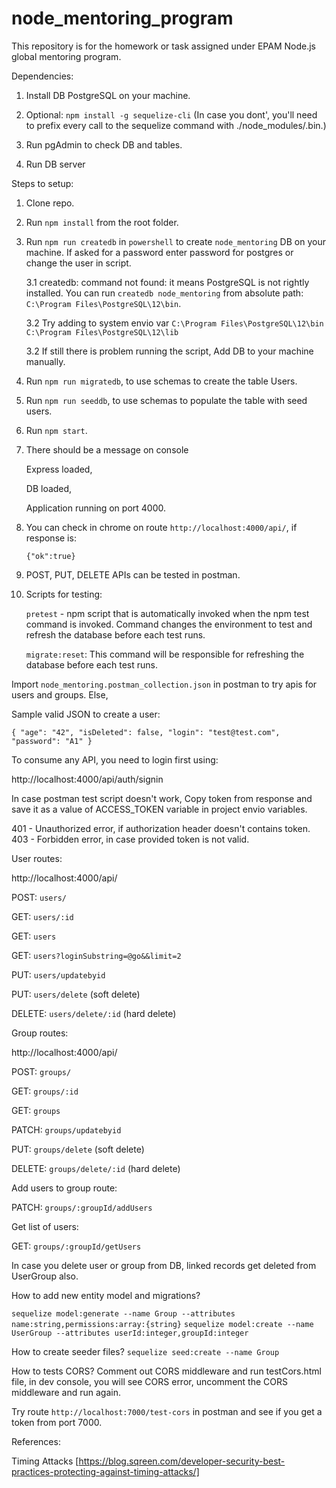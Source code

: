 # node_mentoring_program
This repository is for the homework or task assigned under EPAM Node.js global mentoring program.

Dependencies:
1. Install DB PostgreSQL on your machine.
2. Optional: `npm install -g sequelize-cli` 
(In case you dont', you'll need to prefix every call to the sequelize command with 
./node_modules/.bin.)
3. Run pgAdmin to check DB and tables.

2. Run DB server

Steps to setup:

1. Clone repo.
2. Run `npm install` from the root folder.
3. Run `npm run createdb` in `powershell` to create `node_mentoring` DB on your machine. 
   If asked for a password enter password for postgres or change the user in script.
    
    3.1 createdb: command not found: it means PostgreSQL is not rightly installed. You can
        run `createdb node_mentoring` from absolute path: `C:\Program Files\PostgreSQL\12\bin`.
        
    3.2 Try adding to system envio var 
        `C:\Program Files\PostgreSQL\12\bin`
        `C:\Program Files\PostgreSQL\12\lib`
        
    3.2 If still there is problem running the script, Add DB to your machine manually.
4. Run `npm run migratedb`, to use schemas to create the table Users.
5. Run `npm run seeddb`, to use schemas to populate the table with seed users.
6. Run `npm start`.
7. There should be a message on console
    
    Express loaded, 
    
    DB loaded,
    
    Application running on port 4000.
8. You can check in chrome on route `http://localhost:4000/api/`, if response is:
    
    `{"ok":true}`

9. POST, PUT, DELETE APIs can be tested in postman.

10. Scripts for testing:

    `pretest` - npm script that is automatically invoked when the npm test command is invoked. Command changes the environment to test and refresh the database before each test runs.
    
    `migrate:reset`: This command will be responsible for refreshing the database before each test runs.

Import `node_mentoring.postman_collection.json` in postman to try apis for users and groups. Else,

Sample valid JSON to create a user:

`{
	"age": "42",
	"isDeleted": false,
	"login": "test@test.com",
	"password": "A1"
}`

To consume any API, you need to login first using:

http://localhost:4000/api/auth/signin

In case postman test script doesn't work,
Copy token from response and save it as a value of ACCESS_TOKEN variable in project envio variables.

401 - Unauthorized error, if authorization header doesn't contains token. 
403 - Forbidden error, in case provided token is not valid.

User routes:

http://localhost:4000/api/

POST:   `users/`

GET:    `users/:id`

GET:     `users`

GET:     `users?loginSubstring=@go&&limit=2`

PUT:     `users/updatebyid`

PUT:     `users/delete` (soft delete)

DELETE:  `users/delete/:id` (hard delete)

Group routes:

http://localhost:4000/api/

POST:   `groups/`

GET:    `groups/:id`

GET:     `groups`

PATCH:   `groups/updatebyid`

PUT:     `groups/delete` (soft delete)

DELETE:  `groups/delete/:id` (hard delete)

Add users to group route:

PATCH:  `groups/:groupId/addUsers` 

Get list of users:

GET: `groups/:groupId/getUsers`

In case you delete user or group from DB, linked records get deleted from UserGroup also.

How to add new entity model and migrations?

`sequelize model:generate --name Group --attributes name:string,permissions:array:{string}`
`sequelize model:create --name UserGroup --attributes userId:integer,groupId:integer`

How to create seeder files?
`sequelize seed:create --name Group`

How to tests CORS?
Comment out CORS middleware and run testCors.html file, 
in dev console, you will see CORS error, uncomment the CORS middleware and run again.

Try route `http://localhost:7000/test-cors` in postman and see if you get a token from port 7000.

References:

Timing Attacks [https://blog.sqreen.com/developer-security-best-practices-protecting-against-timing-attacks/]
